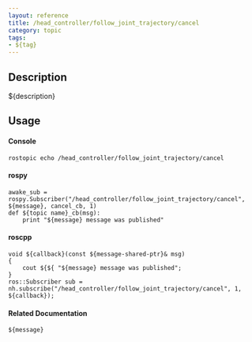 ```yaml
---
layout: reference
title: /head_controller/follow_joint_trajectory/cancel
category: topic
tags: 
- ${tag}
---
```


## Description
${description}

## Usage
#### Console
```
rostopic echo /head_controller/follow_joint_trajectory/cancel
```

#### rospy
```
awake_sub = rospy.Subscriber("/head_controller/follow_joint_trajectory/cancel", ${message}, cancel_cb, 1)
def ${topic name}_cb(msg):
    print "${message} message was published"
```

#### roscpp
```
void ${callback}(const ${message-shared-ptr}& msg)
{
    cout ${${ "${message} message was published";
}
ros::Subscriber sub = nh.subscribe("/head_controller/follow_joint_trajectory/cancel", 1, ${callback});
```

#### Related Documentation
``${message}``  